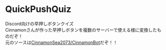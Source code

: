 # QuickPushQuiz
Discord向けの早押しボタンクイズ  
Cinnamonさんが作った早押しボタンを複数のサーバーで使える様に変換したものだぞ！  
元のソースは[CinnamonSea2073/CinnamonBot](https://github.com/CinnamonSea2073/CinnamonBot)だぞ！！
